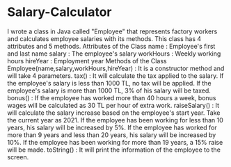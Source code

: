 # Salary-Calculator
I wrote a class in Java called "Employee" that represents factory workers and calculates employee salaries with its methods. This class has 4 attributes and 5 methods.  Attributes of the Class  name : Employee's first and last name salary : The employee's salary workHours : Weekly working hours hireYear : Employment year Methods of the Class  Employee(name,salary,workHours,hireYear) : It is a constructor method and will take 4 parameters. tax() : It will calculate the tax applied to the salary. If the employee's salary is less than 1000 TL, no tax will be applied. If the employee's salary is more than 1000 TL, 3% of his salary will be taxed. bonus() : If the employee has worked more than 40 hours a week, bonus wages will be calculated as 30 TL per hour of extra work. raiseSalary() : It will calculate the salary increase based on the employee's start year. Take the current year as 2021. If the employee has been working for less than 10 years, his salary will be increased by 5%. If the employee has worked for more than 9 years and less than 20 years, his salary will be increased by 10%. If the employee has been working for more than 19 years, a 15% raise will be made. toString() : It will print the information of the employee to the screen.

